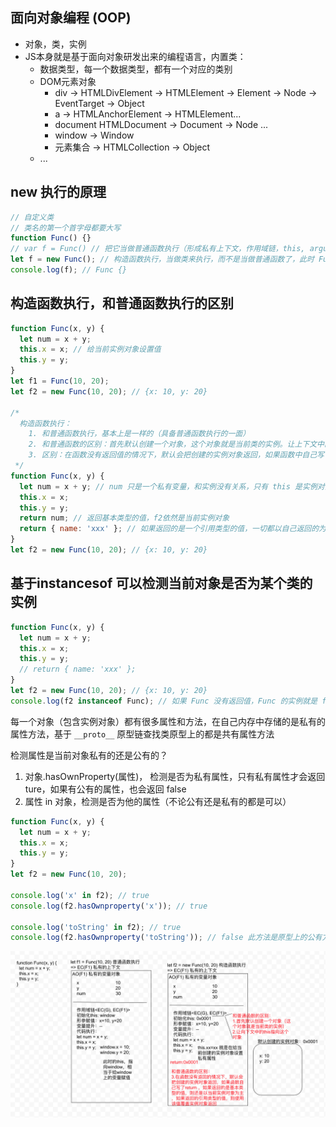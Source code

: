 ## 面向对象编程 (OOP)

- 对象，类，实例
- JS本身就是基于面向对象研发出来的编程语言，内置类：
  - 数据类型，每一个数据类型，都有一个对应的类别
  - DOM元素对象
    - div -> HTMLDivElement -> HTMLElement -> Element -> Node -> EventTarget -> Object
    - a -> HTMLAnchorElement -> HTMLElement...
    - document HTMLDocument -> Document -> Node ...
    - window -> Window
    - 元素集合 -> HTMLCollection -> Object
  - ...

## new 执行的原理

```js
// 自定义类
// 类名的第一个首字母都要大写
function Func() {}
// var f = Func() // 把它当做普通函数执行（形成私有上下文，作用域链，this, arguments, 形参赋值，变量提升，代码执行...）, f 是函数执行后的返回结果
let f = new Func(); // 构造函数执行，当做类来执行，而不是当做普通函数了，此时 Func 被称为类，返回的结果 f 是类的一个实例，是一个实例对象
console.log(f); // Func {}
```


## 构造函数执行，和普通函数执行的区别

```js
function Func(x, y) {
  let num = x + y;
  this.x = x; // 给当前实例对象设置值
  this.y = y;
}
let f1 = Func(10, 20);
let f2 = new Func(10, 20); // {x: 10, y: 20}

/* 
  构造函数执行：
    1. 和普通函数执行，基本上是一样的（具备普通函数执行的一面）
    2. 和普通函数的区别：首先默认创建一个对象，这个对象就是当前类的实例。让上下文中的 this 指向这个对象
    3. 区别：在函数没有返回值的情况下，默认会把创建的实例对象返回，如果函数中自己写了return ，如果返回的基本类型的值，还是会返回创建的实例，如果返回的是引用类型的值，自己写的返回值会覆盖创建的实例
 */
function Func(x, y) {
  let num = x + y; // num 只是一个私有变量，和实例没有关系，只有 this 是实例对象
  this.x = x;
  this.y = y;
  return num; // 返回基本类型的值，f2依然是当前实例对象
  return { name: 'xxx' }; // 如果返回的是一个引用类型的值，一切都以自己返回的为主，此时的 f2 = {name: 'xxx'} ,不再是当前实例了
}
let f2 = new Func(10, 20); // {x: 10, y: 20}

```

## 基于instancesof 可以检测当前对象是否为某个类的实例

```js
function Func(x, y) {
  let num = x + y;
  this.x = x;
  this.y = y;
  // return { name: 'xxx' };
}
let f2 = new Func(10, 20); // {x: 10, y: 20}
console.log(f2 instanceof Func); // 如果 Func 没有返回值，Func 的实例就是 f2, 如果有返回，则不再是它的实例
```

每一个对象（包含实例对象）都有很多属性和方法，在自己内存中存储的是私有的属性方法，基于 `__proto__` 原型链查找类原型上的都是共有属性方法

检测属性是当前对象私有的还是公有的？
  1. 对象.hasOwnProperty(属性)， 检测是否为私有属性，只有私有属性才会返回ture，如果有公有的属性，也会返回 false
  2. 属性 in 对象，检测是否为他的属性（不论公有还是私有的都是可以）

```js
function Func(x, y) {
  let num = x + y;
  this.x = x;
  this.y = y;
}
let f2 = new Func(10, 20);

console.log('x' in f2); // true
console.log(f2.hasOwnproperty('x')); // true

console.log('toString' in f2); // true
console.log(f2.hasOwnproperty('toString')); // false 此方法是原型上的公有方法
```

![面向对象基础](./普通函数和构造函数执行的区别.png)